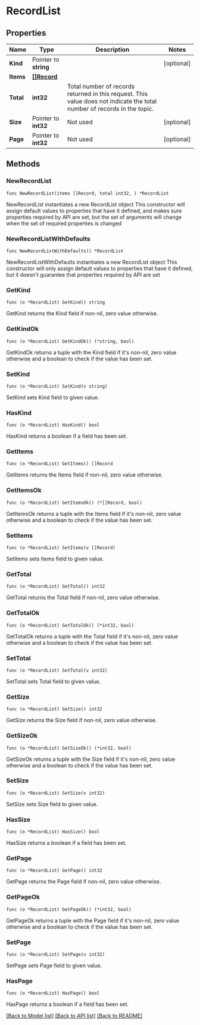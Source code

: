 # RecordList

## Properties

Name | Type | Description | Notes
------------ | ------------- | ------------- | -------------
**Kind** | Pointer to **string** |  | [optional] 
**Items** | [**[]Record**](Record.md) |  | 
**Total** | **int32** | Total number of records returned in this request. This value does not indicate the total number of records in the topic. | 
**Size** | Pointer to **int32** | Not used | [optional] 
**Page** | Pointer to **int32** | Not used | [optional] 

## Methods

### NewRecordList

`func NewRecordList(items []Record, total int32, ) *RecordList`

NewRecordList instantiates a new RecordList object
This constructor will assign default values to properties that have it defined,
and makes sure properties required by API are set, but the set of arguments
will change when the set of required properties is changed

### NewRecordListWithDefaults

`func NewRecordListWithDefaults() *RecordList`

NewRecordListWithDefaults instantiates a new RecordList object
This constructor will only assign default values to properties that have it defined,
but it doesn't guarantee that properties required by API are set

### GetKind

`func (o *RecordList) GetKind() string`

GetKind returns the Kind field if non-nil, zero value otherwise.

### GetKindOk

`func (o *RecordList) GetKindOk() (*string, bool)`

GetKindOk returns a tuple with the Kind field if it's non-nil, zero value otherwise
and a boolean to check if the value has been set.

### SetKind

`func (o *RecordList) SetKind(v string)`

SetKind sets Kind field to given value.

### HasKind

`func (o *RecordList) HasKind() bool`

HasKind returns a boolean if a field has been set.

### GetItems

`func (o *RecordList) GetItems() []Record`

GetItems returns the Items field if non-nil, zero value otherwise.

### GetItemsOk

`func (o *RecordList) GetItemsOk() (*[]Record, bool)`

GetItemsOk returns a tuple with the Items field if it's non-nil, zero value otherwise
and a boolean to check if the value has been set.

### SetItems

`func (o *RecordList) SetItems(v []Record)`

SetItems sets Items field to given value.


### GetTotal

`func (o *RecordList) GetTotal() int32`

GetTotal returns the Total field if non-nil, zero value otherwise.

### GetTotalOk

`func (o *RecordList) GetTotalOk() (*int32, bool)`

GetTotalOk returns a tuple with the Total field if it's non-nil, zero value otherwise
and a boolean to check if the value has been set.

### SetTotal

`func (o *RecordList) SetTotal(v int32)`

SetTotal sets Total field to given value.


### GetSize

`func (o *RecordList) GetSize() int32`

GetSize returns the Size field if non-nil, zero value otherwise.

### GetSizeOk

`func (o *RecordList) GetSizeOk() (*int32, bool)`

GetSizeOk returns a tuple with the Size field if it's non-nil, zero value otherwise
and a boolean to check if the value has been set.

### SetSize

`func (o *RecordList) SetSize(v int32)`

SetSize sets Size field to given value.

### HasSize

`func (o *RecordList) HasSize() bool`

HasSize returns a boolean if a field has been set.

### GetPage

`func (o *RecordList) GetPage() int32`

GetPage returns the Page field if non-nil, zero value otherwise.

### GetPageOk

`func (o *RecordList) GetPageOk() (*int32, bool)`

GetPageOk returns a tuple with the Page field if it's non-nil, zero value otherwise
and a boolean to check if the value has been set.

### SetPage

`func (o *RecordList) SetPage(v int32)`

SetPage sets Page field to given value.

### HasPage

`func (o *RecordList) HasPage() bool`

HasPage returns a boolean if a field has been set.


[[Back to Model list]](../README.md#documentation-for-models) [[Back to API list]](../README.md#documentation-for-api-endpoints) [[Back to README]](../README.md)


